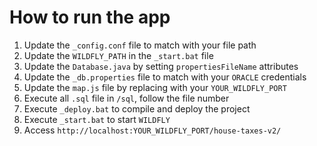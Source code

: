 # How to run the app

1. Update the `_config.conf` file to match with your file path 
2. Update the `WILDFLY_PATH` in the `_start.bat` file
3. Update the `Database.java` by setting `propertiesFileName` attributes
4. Update the `_db.properties` file to match with your `ORACLE` credentials
4. Update the `map.js` file by replacing with your `YOUR_WILDFLY_PORT`
5. Execute all `.sql` file in `/sql`, follow the file number
6. Execute `_deploy.bat` to compile and deploy the project
7. Execute `_start.bat` to start `WILDFLY`
8. Access `http://localhost:YOUR_WILDFLY_PORT/house-taxes-v2/`